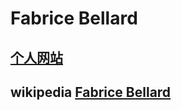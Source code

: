 # Fabrice Bellard



## [个人网站](https://bellard.org/)



## wikipedia [Fabrice Bellard](https://en.wikipedia.org/wiki/Fabrice_Bellard)